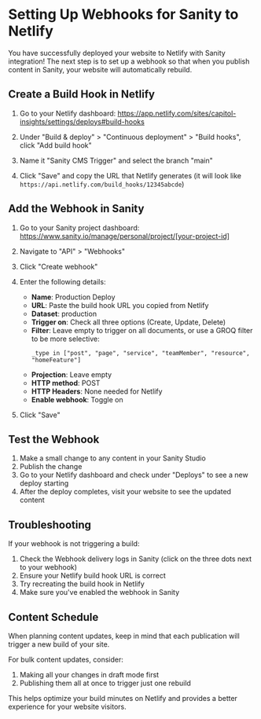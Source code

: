 # Setting Up Webhooks for Sanity to Netlify

You have successfully deployed your website to Netlify with Sanity integration! The next step is to set up a webhook so that when you publish content in Sanity, your website will automatically rebuild.

## Create a Build Hook in Netlify

1. Go to your Netlify dashboard: https://app.netlify.com/sites/capitol-insights/settings/deploys#build-hooks

2. Under "Build & deploy" > "Continuous deployment" > "Build hooks", click "Add build hook"

3. Name it "Sanity CMS Trigger" and select the branch "main"

4. Click "Save" and copy the URL that Netlify generates (it will look like `https://api.netlify.com/build_hooks/12345abcde`)

## Add the Webhook in Sanity

1. Go to your Sanity project dashboard: https://www.sanity.io/manage/personal/project/[your-project-id]

2. Navigate to "API" > "Webhooks"

3. Click "Create webhook"

4. Enter the following details:
   - **Name**: Production Deploy
   - **URL**: Paste the build hook URL you copied from Netlify
   - **Dataset**: production
   - **Trigger on**: Check all three options (Create, Update, Delete)
   - **Filter**: Leave empty to trigger on all documents, or use a GROQ filter to be more selective:
     ```groq
     _type in ["post", "page", "service", "teamMember", "resource", "homeFeature"]
     ```
   - **Projection**: Leave empty
   - **HTTP method**: POST
   - **HTTP Headers**: None needed for Netlify
   - **Enable webhook**: Toggle on

5. Click "Save"

## Test the Webhook

1. Make a small change to any content in your Sanity Studio
2. Publish the change
3. Go to your Netlify dashboard and check under "Deploys" to see a new deploy starting
4. After the deploy completes, visit your website to see the updated content

## Troubleshooting

If your webhook is not triggering a build:

1. Check the Webhook delivery logs in Sanity (click on the three dots next to your webhook)
2. Ensure your Netlify build hook URL is correct
3. Try recreating the build hook in Netlify
4. Make sure you've enabled the webhook in Sanity

## Content Schedule

When planning content updates, keep in mind that each publication will trigger a new build of your site. 

For bulk content updates, consider:
1. Making all your changes in draft mode first
2. Publishing them all at once to trigger just one rebuild

This helps optimize your build minutes on Netlify and provides a better experience for your website visitors.
